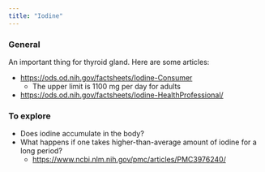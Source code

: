 ```yaml
---
title: "Iodine"
---
```


### General

An important thing for thyroid gland. Here are some articles:
- https://ods.od.nih.gov/factsheets/Iodine-Consumer
	- The upper limit is 1100 mg per day for adults
- https://ods.od.nih.gov/factsheets/Iodine-HealthProfessional/

### To explore
- Does iodine accumulate in the body?
- What happens if one takes higher-than-average amount of iodine for a long period?
	- https://www.ncbi.nlm.nih.gov/pmc/articles/PMC3976240/
